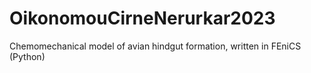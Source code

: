 # OikonomouCirneNerurkar2023
Chemomechanical model of avian hindgut formation, written in FEniCS (Python)
